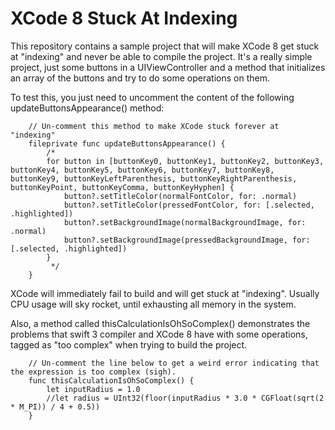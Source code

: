 # XCode 8 Stuck At Indexing

This repository contains a sample project that will make XCode 8 get stuck at "indexing" and never be able to compile the project. It's a really simple project, just some buttons in a UIViewController and a method that initializes an array of the buttons and try to do some operations on them.

To test this, you just need to uncomment the content of the following updateButtonsAppearance() method:

```
    // Un-comment this method to make XCode stuck forever at "indexing"
    fileprivate func updateButtonsAppearance() {
        /*
        for button in [buttonKey0, buttonKey1, buttonKey2, buttonKey3, buttonKey4, buttonKey5, buttonKey6, buttonKey7, buttonKey8, buttonKey9, buttonKeyLeftParenthesis, buttonKeyRightParenthesis, buttonKeyPoint, buttonKeyComma, buttonKeyHyphen] {
            button?.setTitleColor(normalFontColor, for: .normal)
            button?.setTitleColor(pressedFontColor, for: [.selected, .highlighted])
            button?.setBackgroundImage(normalBackgroundImage, for: .normal)
            button?.setBackgroundImage(pressedBackgroundImage, for: [.selected, .highlighted])
        }
         */
    }
```
XCode will immediately fail to build and will get stuck at "indexing". Usually CPU usage will sky rocket, until exhausting all memory in the system.

Also, a method called thisCalculationIsOhSoComplex() demonstrates the problems that swift 3 compiler and XCode 8 have with some operations, tagged as "too complex" when trying to build the project.

```
    // Un-comment the line below to get a weird error indicating that the expression is too complex (sigh).
    func thisCalculationIsOhSoComplex() {
        let inputRadius = 1.0
        //let radius = UInt32(floor(inputRadius * 3.0 * CGFloat(sqrt(2 * M_PI)) / 4 + 0.5))
    }
    
```
